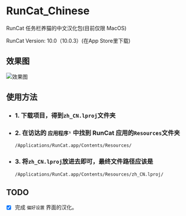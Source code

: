# RunCat_Chinese

RunCat 任务栏养猫的中文汉化包(目前仅限 MacOS)

RunCat Version: 10.0（10.0.3）(在App Store里下载)

## 效果图

![效果图](https://s3.bmp.ovh/imgs/2022/07/28/2548df1b958b7a19.png)

## 使用方法

- ### 1. 下载项目，得到`zh_CN.lproj`文件夹

- ### 2. 在访达的 `应用程序¹` 中找到 RunCat 应用的`Resources`文件夹

    ```path
    /Applications/RunCat.app/Contents/Resources/
    ```

- ### 3. 将`zh_CN.lproj`放进去即可，最终文件路径应该是

    ```path
    /Applications/RunCat.app/Contents/Resources/zh_CN.lproj/
    ```

## TODO

- [x] 完成 `偏好设置` 界面的汉化。
